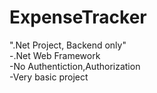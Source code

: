 # ExpenseTracker 
".Net Project, Backend only" </br>
-.Net Web Framework </br>
-No Authentiction,Authorization </br>
-Very basic project 
